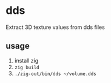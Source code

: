 # dds
Extract 3D texture values from dds files

## usage

1. install zig
2. `zig build`
3. `./zig-out/bin/dds ~/volume.dds`